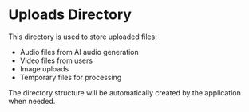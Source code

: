 # Uploads Directory

This directory is used to store uploaded files:
- Audio files from AI audio generation
- Video files from users
- Image uploads
- Temporary files for processing

The directory structure will be automatically created by the application when needed.
